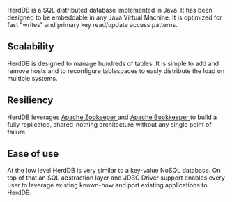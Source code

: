 <p class="intro">
HerdDB is a SQL distributed database implemented in Java. It has been designed to be embeddable in any Java Virtual Machine. It is optimized for fast "writes" and primary key read/update access patterns. 
</p>

<h2>Scalability</h2>
HerdDB is designed to manage hundreds of tables. It is simple to add and remove hosts and to reconfigure tablespaces to easly distribute the load on multiple systems.

<h2>Resiliency</h2>
HerdDB leverages <a href="http://zookeeper.apache.org/" >Apache Zookeeper </a> and <a href="http://bookkeeper.apache.org/" >Apache Bookkeeper </a>to build a fully replicated, shared-nothing architecture without any single point of failure.

<h2>Ease of use</h2>
At the low level HerdDB is very similar to a key-value NoSQL database. On top of that an SQL abstraction layer and JDBC Driver support enables every user to leverage existing known-how and port existing applications to HerdDB.
 